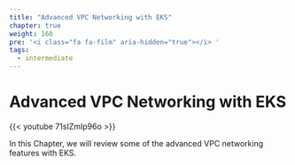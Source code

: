 ```yaml
---
title: "Advanced VPC Networking with EKS"
chapter: true
weight: 160
pre: '<i class="fa fa-film" aria-hidden="true"></i> '
tags:
  - intermediate
---
```


# Advanced VPC Networking with EKS

{{< youtube 71sIZmIp96o >}}

In this Chapter, we will review some of the advanced VPC networking features with EKS.
